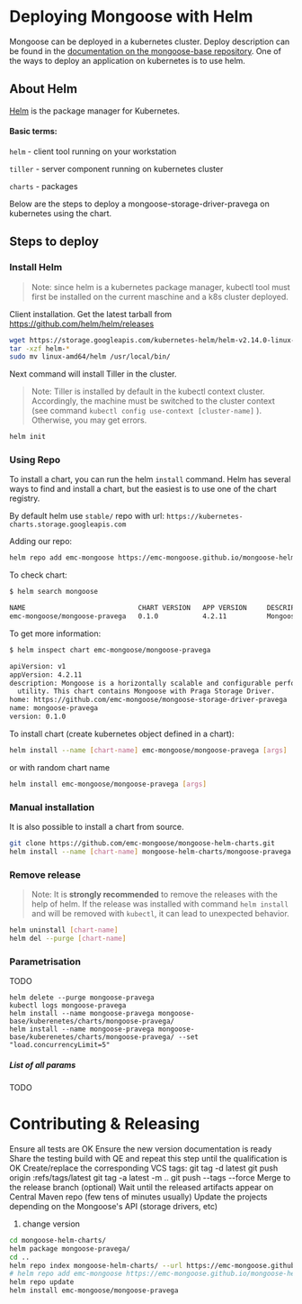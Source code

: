 # Deploying Mongoose with Helm

Mongoose can be deployed in a kubernetes cluster. Deploy description can be found in the [documentation on the mongoose-base repository](https://github.com/emc-mongoose/mongoose-base/tree/master/doc/deployment#kubernetes).
One of the ways to deploy an application on kubernetes is to use helm.

## About Helm

[Helm](https://helm.sh/docs/) is the package manager for Kubernetes. 

#### Basic terms:

`helm` - client tool running on your workstation

`tiller` - server component running on kubernetes cluster

`charts` - packages

Below are the steps to deploy a mongoose-storage-driver-pravega on kubernetes using the chart.

## Steps to deploy
### Install Helm

>Note: since helm is a kubernetes package manager, kubectl tool must first be installed on the current maschine and a k8s cluster deployed.

Сlient installation.
Get the latest tarball from https://github.com/helm/helm/releases

```bash
wget https://storage.googleapis.com/kubernetes-helm/helm-v2.14.0-linux-amd64.tar.gz
tar -xzf helm-*
sudo mv linux-amd64/helm /usr/local/bin/
```
Next command will install Tiller in the cluster. 
>Note: Tiller is installed by default in the kubectl context cluster. Accordingly, the machine must be switched to the cluster context (see command `kubectl config use-context [cluster-name]` ). Otherwise, you may get errors.
```bash
helm init
```

### Using Repo

To install a chart, you can run the helm `install` command. Helm has several ways to find and install a chart, but the easiest is to use one of the chart registry.

By default helm use `stable/` repo with url: `https://kubernetes-charts.storage.googleapis.com`

Adding our repo:

```bash
helm repo add emc-mongoose https://emc-mongoose.github.io/mongoose-helm-charts/
```
To check chart:
```bash
$ helm search mongoose

NAME                            CHART VERSION   APP VERSION     DESCRIPTION
emc-mongoose/mongoose-pravega   0.1.0           4.2.11          Mongoose is a horizontally scalable and configurable perf...
```
To get more information:
```bash
$ helm inspect chart emc-mongoose/mongoose-pravega

apiVersion: v1
appVersion: 4.2.11
description: Mongoose is a horizontally scalable and configurable performance testing
  utility. This chart contains Mongoose with Praga Storage Driver.
home: https://github.com/emc-mongoose/mongoose-storage-driver-pravega
name: mongoose-pravega
version: 0.1.0
```
To install chart (create kubernetes object defined in a chart):
```bash
helm install --name [chart-name] emc-mongoose/mongoose-pravega [args]
```
or with random chart name
```bash
helm install emc-mongoose/mongoose-pravega [args]
```

### Manual installation

It is also possible to install a chart from source.

```bash
git clone https://github.com/emc-mongoose/mongoose-helm-charts.git
helm install --name [chart-name] mongoose-helm-charts/mongoose-pravega
```

### Remove release

>Note: It is **strongly recommended** to remove the releases with the help of helm. If the release was installed with command `helm install` and will be removed with `kubectl`, it can lead to unexpected behavior.

```bash
helm uninstall [chart-name]
helm del --purge [chart-name]
```

### Parametrisation
TODO
```
helm delete --purge mongoose-pravega
kubectl logs mongoose-pravega
helm install --name mongoose-pravega mongoose-base/kuberenetes/charts/mongoose-pravega/
helm install --name mongoose-pravega mongoose-base/kuberenetes/charts/mongoose-pravega/ --set "load.concurrencyLimit=5"
```

##### List of all params

TODO

# Contributing & Releasing

Ensure all tests are OK
Ensure the new version documentation is ready
Share the testing build with QE and repeat this step until the qualification is OK
Create/replace the corresponding VCS tags:
git tag -d latest
git push origin :refs/tags/latest
git tag -a latest -m <X>.<Y>.<Z>
git push --tags --force
Merge to the release branch (optional)
Wait until the released artifacts appear on Central Maven repo (few tens of minutes usually)
Update the projects depending on the Mongoose's API (storage drivers, etc)
1) change version
```bash
cd mongoose-helm-charts/
helm package mongoose-pravega/
cd ..
helm repo index mongoose-helm-charts/ --url https://emc-mongoose.github.io/mongoose-helm-charts/
# helm repo add emc-mongoose https://emc-mongoose.github.io/mongoose-helm-charts/ 
helm repo update
helm install emc-mongoose/mongoose-pravega
```

